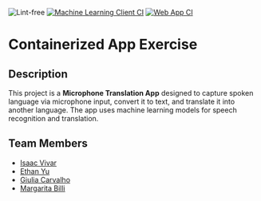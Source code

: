 ![Lint-free](https://github.com/nyu-software-engineering/containerized-app-exercise/actions/workflows/lint.yml/badge.svg)
[![Machine Learning Client CI](https://github.com/software-students-spring2025/4-containers-good-team/actions/workflows/ml-client-ci.yml/badge.svg)](https://github.com/software-students-spring2025/4-containers-good-team/actions/workflows/ml-client-ci.yml)
[![Web App CI](https://github.com/software-students-spring2025/4-containers-good-team/actions/workflows/wep-app-ci.yml/badge.svg)](https://github.com/software-students-spring2025/4-containers-good-team/actions/workflows/wep-app-ci.yml)


# Containerized App Exercise

## Description

This project is a **Microphone Translation App** designed to capture spoken language via microphone input, convert it to text, and translate it into another language. The app uses machine learning models for speech recognition and translation.

## Team Members

- [Isaac Vivar](https://github.com/isaacv3)
- [Ethan Yu](https://github.com/ethanyuu910)
- [Giulia Carvalho](https://github.com/giulia-carvalho)
- [Margarita Billi](https://github.com/pinkmaggs)



